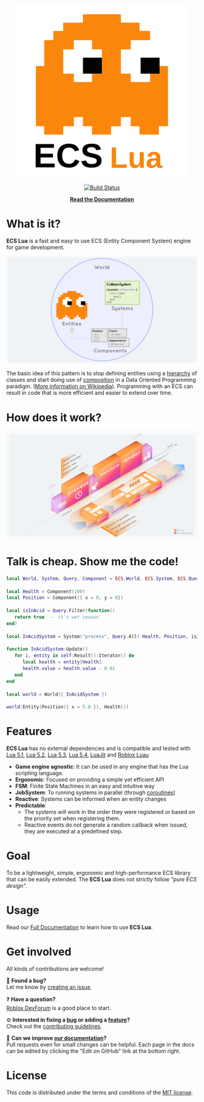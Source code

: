 <p align="center">
   <a href="https://nidorx.github.io/ecs-lua">
      <img 
         src="docs/assets/logo.svg" 
         alt="https://nidorx.github.io/ecs-lua" 
      />
   </a>
</p>

<p align="center">
   <a href="https://app.travis-ci.com/nidorx/ecs-lua">
      <img src="https://app.travis-ci.com/nidorx/ecs-lua.svg?branch=master" alt="Build Status" />
   </a>
</p>

<p align="center">
  <strong><a href="https://nidorx.github.io/ecs-lua#/">Read the Documentation</a></strong>
</p>

# What is it?

<strong>ECS Lua</strong> is a fast and easy to use ECS (Entity Component System) engine for game development.

<div align="center">

![](docs/assets/diagram-1.png)

</div>

The basic idea of this pattern is to stop defining entities using a 
[hierarchy](https://en.wikipedia.org/wiki/Inheritance_(object-oriented_programming)) of classes and start doing use of 
[composition](https://en.wikipedia.org/wiki/Object_composition) in a Data Oriented Programming paradigm.
([More information on Wikipedia](https://en.wikipedia.org/wiki/Entity_component_system)).
Programming with an ECS can result in code that is more efficient and easier to extend over time.


# How does it work?

<div align="center">

![ECS Lua pipeline](docs/assets/pipeline.png)

</div>


# Talk is cheap. Show me the code!

```lua
local World, System, Query, Component = ECS.World, ECS.System, ECS.Query, ECS.Component

local Health = Component(100)
local Position = Component({ x = 0, y = 0})

local isInAcid = Query.Filter(function()
   return true  -- it's wet season
end)

local InAcidSystem = System("process", Query.All( Health, Position, isInAcid() ))

function InAcidSystem:Update()
   for i, entity in self:Result():Iterator() do
      local health = entity[Health]
      health.value = health.value - 0.01
   end
end

local world = World({ InAcidSystem })

world:Entity(Position({ x = 5.0 }), Health())
```

# Features

**ECS Lua** has no external dependencies and is compatible and tested with [Lua 5.1], [Lua 5.2], [Lua 5.3], [Lua 5.4],
[LuaJit] and [Roblox Luau](https://luau-lang.org/)

- **Game engine agnostic**: It can be used in any engine that has the Lua scripting language.
- **Ergonomic**: Focused on providing a simple yet efficient API
- **FSM**: Finite State Machines in an easy and intuitive way
- **JobSystem**: To running systems in parallel (through [coroutines])
- **Reactive**: Systems can be informed when an entity changes
- **Predictable**:
   - The systems will work in the order they were registered or based on the priority set when registering them.
   - Reactive events do not generate a random callback when issued, they are executed at a predefined step.

# Goal

To be a lightweight, simple, ergonomic and high-performance ECS library that can be easily extended. The **ECS Lua**
does not strictly follow _"pure ECS design"_.

# Usage

Read our [Full Documentation][docs] to learn how to use **ECS Lua**.

# Get involved
All kinds of contributions are welcome!

🐛 **Found a bug?**  
Let me know by [creating an issue][new-issue].

❓ **Have a question?**  
[Roblox DevForum][discussions] is a good place to start.

⚙️ **Interested in fixing a [bug][bugs] or adding a [feature][features]?**  
Check out the [contributing guidelines](CONTRIBUTING.md).

📖 **Can we improve [our documentation][docs]?**  
Pull requests even for small changes can be helpful. Each page in the docs can be edited by clicking the 
"Edit on GitHub" link at the bottom right.

[docs]: https://nidorx.github.io/ecs-lua
[bugs]: https://github.com/nidorx/ecs-lua/issues?q=is%3Aissue+is%3Aopen+label%3Abug
[features]: https://github.com/nidorx/ecs-lua/issues?q=is%3Aissue+is%3Aopen+label%3Afeature
[new-issue]: https://github.com/nidorx/ecs-lua/issues/new/choose
[discussions]: https://devforum.roblox.com/t/841175
[Lua 5.1]:https://app.travis-ci.com/github/nidorx/ecs-lua
[Lua 5.2]:https://app.travis-ci.com/github/nidorx/ecs-lua
[Lua 5.3]:https://app.travis-ci.com/github/nidorx/ecs-lua
[Lua 5.4]:https://app.travis-ci.com/github/nidorx/ecs-lua
[LuaJit]:https://app.travis-ci.com/github/nidorx/ecs-lua
[coroutines]:http://www.lua.org/pil/9.1.html

# License

This code is distributed under the terms and conditions of the [MIT license](LICENSE).



